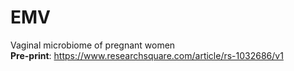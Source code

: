 # EMV

 Vaginal microbiome of pregnant women <br /> 
 **Pre-print**: https://www.researchsquare.com/article/rs-1032686/v1
